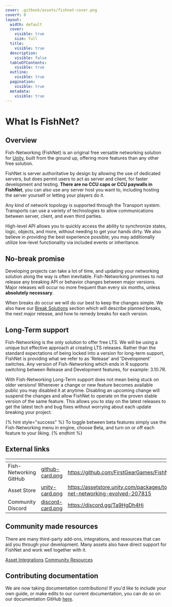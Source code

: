 ```yaml
---
cover: .gitbook/assets/fishnet-cover.png
coverY: 0
layout:
  width: default
  cover:
    visible: true
    size: full
  title:
    visible: true
  description:
    visible: false
  tableOfContents:
    visible: true
  outline:
    visible: true
  pagination:
    visible: true
  metadata:
    visible: true
---
```


# What Is FishNet?

## Overview

Fish-Networking (FishNet) is an original free versatile networking solution for [Unity](https://unity.com/), built from the ground up, offering more features than any other free solution.

FishNet is server authoritative by design by allowing the use of dedicated servers, but does permit users to act as server and client, for faster development and testing. **There are no CCU caps or CCU paywalls in FishNet**, you can also use any server host you want to, including hosting the server yourself or letting your players do it.

Any kind of network topology is supported through the Transport system. Transports can use a variety of technologies to allow communications between server, client, and even third parties.

High-level API allows you to quickly access the ability to synchronize states, logic, objects, and more, without needing to get your hands dirty. We also believe in providing the best experience possible; you may additionally utilize low-level functionality via included events or inheritance.

## No-break promise

Developing projects can take a lot of time, and updating your networking solution along the way is often inevitable. Fish-Networking promises to not release any breaking API or behavior changes between major versions. Major releases will occur no more frequent than every six months, unless **absolutely necessary**.

When breaks do occur we will do our best to keep the changes simple. We also have our [Break Solutions](guides/upgrading-api.md) section which will describe planned breaks, the next major release, and how to remedy breaks for each version.

## Long-Term support

Fish-Networking is the only solution to offer free LTS. We will be using a unique but effective approach at creating LTS releases. Rather than the standard expectations of being locked into a version for long-term support, FishNet is providing what we refer to as 'Release' and 'Development' switches. Any version of Fish-Networking which ends in R supports switching between Release and Development features, for example: 3.10.7R.

With Fish-Networking Long-Term support does not mean being stuck on older versions! Whenever a change or new feature becomes available public you may disabled it at anytime. Disabling an upcoming change will suspend the changes and allow FishNet to operate on the proven stable version of the same feature. This allows you to stay on the latest releases to get the latest tech and bug fixes without worrying about each update breaking your project.

{% hint style="success" %}
To toggle between beta features simply use the Fish-Networking menu in engine, choose Beta, and turn on or off each feature to your liking.
{% endhint %}

## External links

<table data-view="cards"><thead><tr><th></th><th data-hidden data-card-cover data-type="files"></th><th data-hidden data-card-target data-type="content-ref"></th></tr></thead><tbody><tr><td>Fish-Networking GitHub</td><td><a href=".gitbook/assets/github-card.png">github-card.png</a></td><td><a href="https://github.com/FirstGearGames/FishNet/">https://github.com/FirstGearGames/FishNet/</a></td></tr><tr><td>Asset Store</td><td><a href=".gitbook/assets/unity-card.png">unity-card.png</a></td><td><a href="https://assetstore.unity.com/packages/tools/network/fish-net-networking-evolved-207815">https://assetstore.unity.com/packages/tools/network/fish-net-networking-evolved-207815</a></td></tr><tr><td>Community Discord</td><td><a href=".gitbook/assets/discord-card.png">discord-card.png</a></td><td><a href="https://discord.gg/Ta9HgDh4Hj">https://discord.gg/Ta9HgDh4Hj</a></td></tr></tbody></table>

## Community made resources

There are many third-party add-ons, integrations, and resources that can aid you through your development. Many assets also have direct support for FishNet and work well together with it.

<a href="overview/asset-integrations/" class="button primary">Asset Integrations</a> <a href="overview/community-resources.md" class="button primary">Community Resources</a>

## Contributing documentation

We are now taking documentation contributions! If you'd like to include your own guide, or make edits to our current documentation, you can do so on our documentation GitHub [here](https://github.com/FirstGearGames/FishNet-Documentation).

